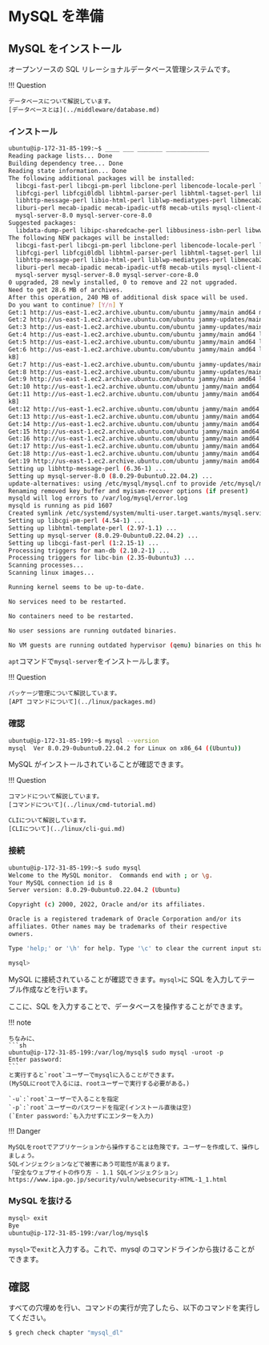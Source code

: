 # MySQL を準備

## MySQL をインストール

オープンソースの SQL リレーショナルデータベース管理システムです。

!!! Question

    データベースについて解説しています。
    [データベースとは](../middleware/database.md)

### インストール

```sh
ubuntu@ip-172-31-85-199:~$ ____ ___ _______ ____________
Reading package lists... Done
Building dependency tree... Done
Reading state information... Done
The following additional packages will be installed:
  libcgi-fast-perl libcgi-pm-perl libclone-perl libencode-locale-perl libevent-pthreads-2.1-7 libfcgi-bin
  libfcgi-perl libfcgi0ldbl libhtml-parser-perl libhtml-tagset-perl libhtml-template-perl libhttp-date-perl
  libhttp-message-perl libio-html-perl liblwp-mediatypes-perl libmecab2 libprotobuf-lite23 libtimedate-perl
  liburi-perl mecab-ipadic mecab-ipadic-utf8 mecab-utils mysql-client-8.0 mysql-client-core-8.0 mysql-common
  mysql-server-8.0 mysql-server-core-8.0
Suggested packages:
  libdata-dump-perl libipc-sharedcache-perl libbusiness-isbn-perl libwww-perl mailx tinyca
The following NEW packages will be installed:
  libcgi-fast-perl libcgi-pm-perl libclone-perl libencode-locale-perl libevent-pthreads-2.1-7 libfcgi-bin
  libfcgi-perl libfcgi0ldbl libhtml-parser-perl libhtml-tagset-perl libhtml-template-perl libhttp-date-perl
  libhttp-message-perl libio-html-perl liblwp-mediatypes-perl libmecab2 libprotobuf-lite23 libtimedate-perl
  liburi-perl mecab-ipadic mecab-ipadic-utf8 mecab-utils mysql-client-8.0 mysql-client-core-8.0 mysql-common
  mysql-server mysql-server-8.0 mysql-server-core-8.0
0 upgraded, 28 newly installed, 0 to remove and 22 not upgraded.
Need to get 28.6 MB of archives.
After this operation, 240 MB of additional disk space will be used.
Do you want to continue? [Y/n] Y
Get:1 http://us-east-1.ec2.archive.ubuntu.com/ubuntu jammy/main amd64 mysql-common all 5.8+1.0.8 [7212 B]
Get:2 http://us-east-1.ec2.archive.ubuntu.com/ubuntu jammy-updates/main amd64 mysql-client-core-8.0 amd64 8.0.29-0ubuntu0.22.04.2 [2483 kB]
Get:3 http://us-east-1.ec2.archive.ubuntu.com/ubuntu jammy-updates/main amd64 mysql-client-8.0 amd64 8.0.29-0ubuntu0.22.04.2 [22.7 kB]
Get:4 http://us-east-1.ec2.archive.ubuntu.com/ubuntu jammy/main amd64 libevent-pthreads-2.1-7 amd64 2.1.12-stable-1build3 [7642 B]
Get:5 http://us-east-1.ec2.archive.ubuntu.com/ubuntu jammy/main amd64 libmecab2 amd64 0.996-14build9 [199 kB]
Get:6 http://us-east-1.ec2.archive.ubuntu.com/ubuntu jammy/main amd64 libprotobuf-lite23 amd64 3.12.4-1ubuntu7 [208
kB]
Get:7 http://us-east-1.ec2.archive.ubuntu.com/ubuntu jammy-updates/main amd64 mysql-server-core-8.0 amd64 8.0.29-0ubuntu0.22.04.2 [16.9 MB]
Get:8 http://us-east-1.ec2.archive.ubuntu.com/ubuntu jammy-updates/main amd64 mysql-server-8.0 amd64 8.0.29-0ubuntu0.22.04.2 [1391 kB]
Get:9 http://us-east-1.ec2.archive.ubuntu.com/ubuntu jammy/main amd64 libhtml-tagset-perl all 3.20-4 [12.5 kB]
Get:10 http://us-east-1.ec2.archive.ubuntu.com/ubuntu jammy/main amd64 liburi-perl all 5.10-1 [78.8 kB]
Get:11 http://us-east-1.ec2.archive.ubuntu.com/ubuntu jammy/main amd64 libhtml-parser-perl amd64 3.76-1build2 [88.4
kB]
Get:12 http://us-east-1.ec2.archive.ubuntu.com/ubuntu jammy/main amd64 libcgi-pm-perl all 4.54-1 [188 kB]
Get:13 http://us-east-1.ec2.archive.ubuntu.com/ubuntu jammy/main amd64 libfcgi0ldbl amd64 2.4.2-2build2 [28.0 kB]
Get:14 http://us-east-1.ec2.archive.ubuntu.com/ubuntu jammy/main amd64 libfcgi-perl amd64 0.82+ds-1build1 [22.8 kB]
Get:15 http://us-east-1.ec2.archive.ubuntu.com/ubuntu jammy/main amd64 libcgi-fast-perl all 1:2.15-1 [10.5 kB]
Get:16 http://us-east-1.ec2.archive.ubuntu.com/ubuntu jammy/main amd64 libclone-perl amd64 0.45-1build3 [11.0 kB]
Get:17 http://us-east-1.ec2.archive.ubuntu.com/ubuntu jammy/main amd64 libencode-locale-perl all 1.05-1.1 [11.8 kB]
Get:18 http://us-east-1.ec2.archive.ubuntu.com/ubuntu jammy/main amd64 libfcgi-bin amd64 2.4.2-2build2 [11.2 kB]
Get:19 http://us-east-1.ec2.archive.ubuntu.com/ubuntu jammy/main amd64 libhtml-template-perl all 2.97-1.1 [59.1 kB]
Setting up libhttp-message-perl (6.36-1) ...
Setting up mysql-server-8.0 (8.0.29-0ubuntu0.22.04.2) ...
update-alternatives: using /etc/mysql/mysql.cnf to provide /etc/mysql/my.cnf (my.cnf) in auto mode
Renaming removed key_buffer and myisam-recover options (if present)
mysqld will log errors to /var/log/mysql/error.log
mysqld is running as pid 1607
Created symlink /etc/systemd/system/multi-user.target.wants/mysql.service → /lib/systemd/system/mysql.service.
Setting up libcgi-pm-perl (4.54-1) ...
Setting up libhtml-template-perl (2.97-1.1) ...
Setting up mysql-server (8.0.29-0ubuntu0.22.04.2) ...
Setting up libcgi-fast-perl (1:2.15-1) ...
Processing triggers for man-db (2.10.2-1) ...
Processing triggers for libc-bin (2.35-0ubuntu3) ...
Scanning processes...
Scanning linux images...

Running kernel seems to be up-to-date.

No services need to be restarted.

No containers need to be restarted.

No user sessions are running outdated binaries.

No VM guests are running outdated hypervisor (qemu) binaries on this host.
```

`apt`コマンドで`mysql-server`をインストールします。

!!! Question

    パッケージ管理について解説しています。
    [APT コマンドについて](../linux/packages.md)

### 確認

```sh
ubuntu@ip-172-31-85-199:~$ mysql --version
mysql  Ver 8.0.29-0ubuntu0.22.04.2 for Linux on x86_64 ((Ubuntu))
```

MySQL がインストールされていることが確認できます。

!!! Question

    コマンドについて解説しています。
    [コマンドについて](../linux/cmd-tutorial.md)

    CLIについて解説しています。
    [CLIについて](../linux/cli-gui.md)

### 接続

```sh
ubuntu@ip-172-31-85-199:~$ sudo mysql
Welcome to the MySQL monitor.  Commands end with ; or \g.
Your MySQL connection id is 8
Server version: 8.0.29-0ubuntu0.22.04.2 (Ubuntu)

Copyright (c) 2000, 2022, Oracle and/or its affiliates.

Oracle is a registered trademark of Oracle Corporation and/or its
affiliates. Other names may be trademarks of their respective
owners.

Type 'help;' or '\h' for help. Type '\c' to clear the current input statement.

mysql>
```

MySQL に接続されていることが確認できます。`mysql>`に SQL を入力してテーブル作成などを行います。

ここに、SQL を入力することで、データベースを操作することができます。

!!! note

    ちなみに、
    ```sh
    ubuntu@ip-172-31-85-199:/var/log/mysql$ sudo mysql -uroot -p
    Enter password:
    ```
    と実行すると`root`ユーザーでmysqlに入ることができます。
    (MySQLにrootで入るには、rootユーザーで実行する必要がある。)

    `-u`:`root`ユーザーで入ることを指定
    `-p`:`root`ユーザーのパスワードを指定(インストール直後は空)
    (`Enter password:`も入力せずにエンターを入力)

!!! Danger

    MySQLをrootでアプリケーションから操作することは危険です。ユーザーを作成して、操作しましょう。
    SQLインジェクションなどで被害にあう可能性が高まります。
    「安全なウェブサイトの作り方 - 1.1 SQLインジェクション」
    https://www.ipa.go.jp/security/vuln/websecurity-HTML-1_1.html

### MySQL を抜ける

```sh
mysql> exit
Bye
ubuntu@ip-172-31-85-199:/var/log/mysql$
```

`mysql>`で`exit`と入力する。これで、mysql のコマンドラインから抜けることができます。

## 確認

すべての穴埋めを行い、コマンドの実行が完了したら、以下のコマンドを実行してください。

```sh
$ grech check chapter "mysql_dl"
```
